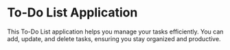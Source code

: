 # To-Do List Application
This To-Do List application helps you manage your tasks efficiently. You can add, update, and delete tasks, ensuring you stay organized and productive.
